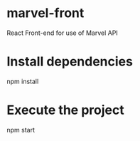# marvel-front
React Front-end for use of Marvel API

# Install dependencies
npm install

# Execute the project
npm start